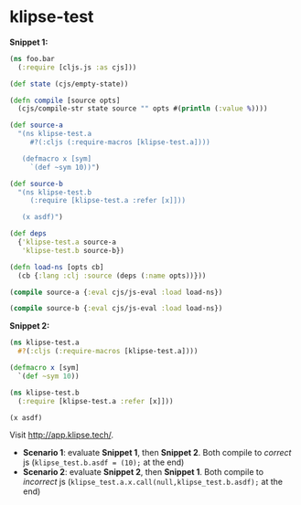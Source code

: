 # klipse-test

**Snippet 1:**

```clojure
(ns foo.bar
  (:require [cljs.js :as cjs]))

(def state (cjs/empty-state))

(defn compile [source opts]
  (cjs/compile-str state source "" opts #(println (:value %))))

(def source-a
  "(ns klipse-test.a
     #?(:cljs (:require-macros [klipse-test.a])))

   (defmacro x [sym]
     `(def ~sym 10))")

(def source-b
  "(ns klipse-test.b
     (:require [klipse-test.a :refer [x]]))

   (x asdf)")

(def deps
  {'klipse-test.a source-a
   'klipse-test.b source-b})

(defn load-ns [opts cb]
  (cb {:lang :clj :source (deps (:name opts))}))

(compile source-a {:eval cjs/js-eval :load load-ns})

(compile source-b {:eval cjs/js-eval :load load-ns})
```

**Snippet 2:**

```clojure
(ns klipse-test.a
  #?(:cljs (:require-macros [klipse-test.a])))

(defmacro x [sym]
  `(def ~sym 10))

(ns klipse-test.b
  (:require [klipse-test.a :refer [x]]))

(x asdf)
```

Visit http://app.klipse.tech/.

- **Scenario 1**: evaluate **Snippet 1**, then **Snippet 2**. Both compile to _correct_ js (`klipse_test.b.asdf = (10);` at the end)
- **Scenario 2**: evaluate **Snippet 2**, then **Snippet 1**. Both compile to _incorrect_ js (`klipse_test.a.x.call(null,klipse_test.b.asdf);` at the end)

